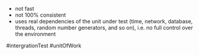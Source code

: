 - not fast
- not 100% consistent
- uses real dependencies of the unit under test (time, network, database, threads, random number generators, and so on), i.e. no full control over the environment

#intergrationTest #unitOfWork 